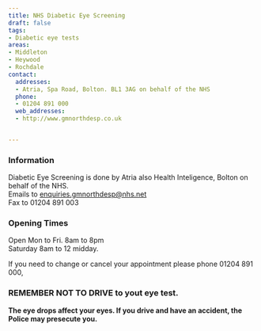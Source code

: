 ```yaml
---
title: NHS Diabetic Eye Screening
draft: false
tags:
- Diabetic eye tests
areas:
- Middleton
- Heywood
- Rochdale
contact:
  addresses:
  - Atria, Spa Road, Bolton. BL1 3AG on behalf of the NHS
  phone:
  - 01204 891 000
  web_addresses:
  - http://www.gmnorthdesp.co.uk


---
```


### Information
Diabetic Eye Screening is done by Atria also Health Inteligence, Bolton on behalf of the NHS.  
Emails to  enquiries.gmnorthdesp@nhs.net  
Fax to 01204 891 003  

### Opening Times
Open Mon to Fri.   8am to 8pm  
Saturday  8am to 12 midday.

If you need to change or cancel your appointment please phone 01204 891 000,

### REMEMBER NOT TO DRIVE to yout eye test.
**The eye drops affect your eyes.  If you drive and have an accident, the Police may presecute you.**

